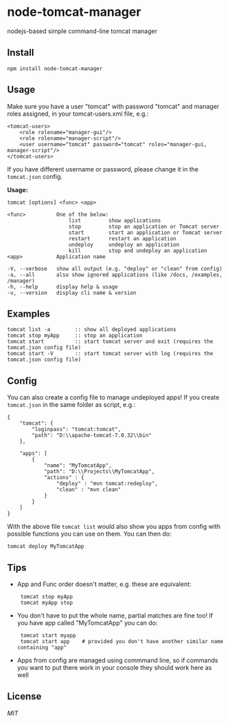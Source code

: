 node-tomcat-manager
===================
nodejs-based simple command-line tomcat manager


Install
-------

	npm install node-tomcat-manager


Usage
-----
Make sure you have a user "tomcat" with password "tomcat" and manager roles assigned, in your tomcat-users.xml file, e.g.:

	<tomcat-users>
		<role rolename="manager-gui"/>
		<role rolename="manager-script"/>
		<user username="tomcat" password="tomcat" roles="manager-gui, manager-script"/>
	</tomcat-users>

If you have different username or password, please change it in the `tomcat.json` config.

**Usage:**

	tomcat [options] <func> <app>

	<func>			One of the below:
						list         show applications
						stop         stop an application or Tomcat server
						start        start an application or Tomcat server
						restart      restart an application
						undeploy     undeploy an application
						kill         stop and undeploy an application
	<app>			Application name

	-V, --verbose   show all output (e.g. "deploy" or "clean" from config)
	-a, --all       also show ignored applications (like /docs, /examples, /manager)
	-h, --help      display help & usage
	-v, --version   display cli name & version


Examples
--------
	tomcat list -a        :: show all deployed applications
	tomcat stop myApp     :: stop an application
	tomcat start          :: start tomcat server and exit (requires the tomcat.json config file)
	tomcat start -V       :: start tomcat server with log (requires the tomcat.json config file)



Config
------
You can also create a config file to manage undeployed apps! If you create `tomcat.json` in the same folder as script, e.g.:

	{
		"tomcat": {
			"loginpass": "tomcat:tomcat",
			"path": "D:\\apache-tomcat-7.0.32\\bin"
		},

		"apps": [
			{
				"name": "MyTomcatApp",
				"path": "D:\\Projects\\MyTomcatApp",
				"actions" : {
					"deploy" : "mvn tomcat:redeploy",
					"clean" : "mvn clean"
				}
			}
		]
	}

With the above file `tomcat list` would also show you apps from config with possible functions you can use on them. You can then do:

	tomcat deploy MyTomcatApp



Tips
----

 - App and Func order doesn't matter, e.g. these are equivalent:

		tomcat stop myApp
		tomcat myApp stop

 - You don't have to put the whole name, partial matches are fine too! If you have app called "MyTomcatApp" you can do:

		tomcat start myapp
		tomcat start app    # provided you don't have another similar name containing "app"


 - Apps from config are managed using commmand line, so if commands you want to put there work in your console they should work here as well

License
-------

*MIT*
